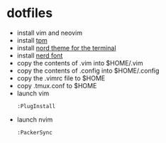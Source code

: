 # dotfiles

- install vim and neovim
- install [tpm](https://github.com/tmux-plugins/tpm)
- install [nord theme for the terminal](https://www.nordtheme.com/ports#search)
- install [nerd font](https://www.nerdfonts.com/font-downloads)
- copy the contents of .vim into $HOME/.vim
- copy the contents of .config into $HOME/.config
- copy the .vimrc file to $HOME 
- copy .tmux.conf to $HOME 
- launch vim
  ```
  :PlugInstall
  ```
- launch nvim
  ```
  :PackerSync
  ```
